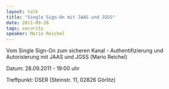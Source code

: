 ```yaml
---
layout: talk
title: "Single Sign-On mit JAAS und JGSS"
date: 2011-09-28
tags: security
speaker: Mario Reichel
---
```


Vom Single Sign-On zum sicheren Kanal - Authentifizierung und Autorisierung mit JAAS und JGSS (Mario Reichel) 


Datum: 28.09.2011 - 19:00 uhr

Treffpunkt: DSER (Steinstr. 11, 02826 Görlitz)